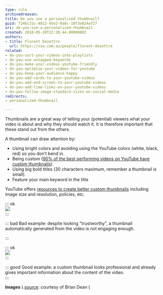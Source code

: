 ```yaml
---
type: rule
archivedreason: 
title: Do you use a personalized thumbnail?
guid: 724bc31c-4812-45e2-8a8c-18f3e024af27
uri: do-you-use-a-personalized-thumbnail
created: 2018-05-20T22:28:44.0000000Z
authors:
- title: Florent Dezettre
  url: https://ssw.com.au/people/florent-dezettre
related:
- do-you-sort-your-videos-into-playlists
- do-you-use-untapped-keywords
- do-you-make-your-videos-youtube-friendly
- do-you-optimize-your-videos-for-youtube
- do-you-keep-your-audience-happy
- do-you-add-cards-to-your-youtube-videos
- do-you-add-end-screen-to-your-youtube-videos
- do-you-add-time-links-on-your-youtube-videos
- do-you-follow-image-standard-sizes-on-social-media
redirects:
- personalized-thumbnail

---
```


Thumbnails are a great way of telling your (potential) viewers what your video is about and why they should watch it. It is therefore important that these stand out from the others.

<!--endintro-->

A thumbnail can draw attention by:



* Using bright colors and avoiding using the YouTube colors (white, black, red) so you don’t bend in.
* Being custom ([90% of the best performing videos on YouTube have custom thumbnails](https://creatoracademy.youtube.com/page/lesson/thumbnails#strategies-zippy-link-2)).
* Using big bold titles (30 characters maximum, remember a thumbnail is small).
* Feature your main keyword in the title


YouTube offers [resources to create better custom thumbnails](https://support.google.com/youtube/answer/72431?hl=en) including image size and resolution, policies, etc.

::: ok  
![](thumbnail\_bad.png)  
:::

::: bad
Bad example: despite looking "trustworthy", a thumbnail automatically generated from the video is not engaging enough.

:::



::: ok  
![](thumbnail\_good.png)  
:::

::: good
Good example: a custom thumbnail looks professional and already gives important information about the content of the video.  
:::

 **Images** 
).[source](https://backlinko.com/grow-youtube-channel): courtesy of Brian Dean (
